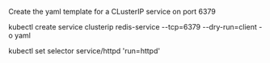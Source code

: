 Create the yaml template for a CLusterIP service on port 6379 

  kubectl create service clusterip redis-service --tcp=6379 --dry-run=client -o yaml

  kubectl set selector service/httpd 'run=httpd'
